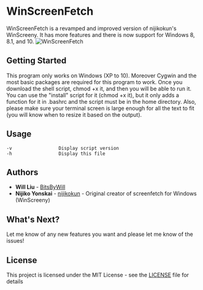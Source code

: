 # WinScreenFetch
WinScreenFetch is a revamped and improved version of nijikokun's WinScreeny.  It has more features and there is now support for Windows 8, 8.1, and 10.
![WinScreenFetch](https://s31.postimg.cc/mu8citqm3/Win_Screen_Fetch.png)

## Getting Started
This program only works on Windows (XP to 10).  Moreover Cygwin and the most basic packages are required for this program to work.
Once you download the shell script, chmod +x it, and then you will be able to run it.  You can use the "install" script for it (chmod +x it), but it only adds a function for it in .bashrc and the script must be in the home directory.  Also, please make sure your terminal screen is large enough for all the text to fit (you will know when to resize it based on the output).

## Usage
    -v                 Display script version
    -h                 Display this file

## Authors
* **Will Liu** - [BitsByWill](https://github.com/BitsByWill)
* **Nijiko Yonskai** - [nijikokun](https://github.com/nijikokun) - Original creator of screenfetch for Windows (WinScreeny)

## What's Next?
Let me know of any new features you want and please let me know of the issues!

## License
This project is licensed under the MIT License - see the [LICENSE](LICENSE) file for details


